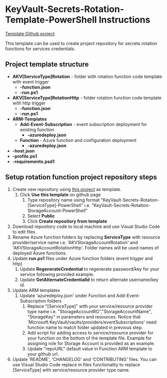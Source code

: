 # KeyVault-Secrets-Rotation-Template-PowerShell Instructions

[Template Github project](https://github.com/Azure/KeyVault-Secrets-Rotation-Template-PowerShell)

This template can be used to create project repository for secrets rotation functions for services credentials.

## Project template structure

* **AKV[ServiceType]Rotation** - folder with rotation function code template with event trigger
    * **-function.json**
    * **-run.ps1**
* **AKV[ServiceType]RotationHttp** - folder rotation function code template with http trigger
    * **-function.json**
    * **-run.ps1**
* **ARM-Templates**
    * **Add-Event-Subscription** - event subscription deployment for existing function
        * **-azuredeploy.json**
    * **Function** - Azure function and configuration deployment
        * **-azuredeploy.json**
* **-host.json**
* **-profile.ps1**
* **-requirements.psd1**

## Setup rotation function project repository steps

1. Create new repository using [this project](https://github.com/Azure/KeyVault-Secrets-Rotation-Template-PowerShell/) as template. 
    1. Click **Use this template** on github page
        1. Type repository name using format "KeyVault-Secrets-Rotation-[ServiceType]-PowerShell" i.e. "KeyVault-Secrets-Rotation-StorageAccount-PowerShell"
        1. Select **Public**
        1. Click **Create repository from template**
1. Download repository code to local machine and use Visual Studio Code to edit files
1. Rename Azure function folders by replacing **ServiceType** with resource provider/service name i.e. 'AKVStorageAccountRotation' and 'AKVStorageAccountRotationHttp'. Folder names will be used names of deployed Azure functions.
1.  Update **run.ps1** files under Azure function folders (event trigger and http)
    1.  Update **RegenerateCredential** to regenerate password/key for your service following provided example.
    1. Update **GetAlternateCredentialId** to return alternate username/key id.
1. Update ARM templates
    1. Update 'azuredeploy.json' under Function and Add-Event-Subscription folders
        1. Replace "[ServiceType]" with your service/resource provider type name i.e. "StorageAccountRG","StorageAccountName", "StorageKey" in parameters and resources. Notice that 'Microsoft.KeyVault/vaults/providers/eventSubscriptions' need function name to match folder updated in previous step.
	    1. Add script for adding access to service/resource provider for your function on the bottom of the template file. Example for assigning role for Storage Account is provided as an example.
        1. Update "repoURL" default value in Function ARM template to your github url.
1. Update 'README', 'CHANGELOG' and 'CONTRIBUTING' files. You can use Visual Studio Code replace in files functionality to replace [ServiceType] with service/resource provider type name.

    


